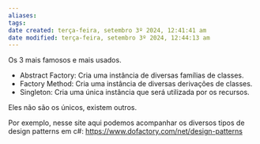 ```yaml
---
aliases: 
tags: 
date created: terça-feira, setembro 3º 2024, 12:41:41 am
date modified: terça-feira, setembro 3º 2024, 12:44:13 am
---
```

Os 3 mais famosos e mais usados.

- Abstract Factory: Cria uma instância de diversas famílias de classes.
- Factory Method: Cria uma instância de diversas derivações de classes.
- Singleton: Cria uma única instância que será utilizada por os recursos.

Eles não são os únicos, existem outros.

Por exemplo, nesse site aqui podemos acompanhar os diversos tipos de design patterns em c#:
https://www.dofactory.com/net/design-patterns

